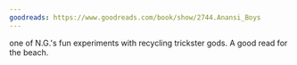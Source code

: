 ```yaml
---
goodreads: https://www.goodreads.com/book/show/2744.Anansi_Boys
---
```


one of N.G.'s fun experiments with recycling trickster gods. A good read for the beach.
